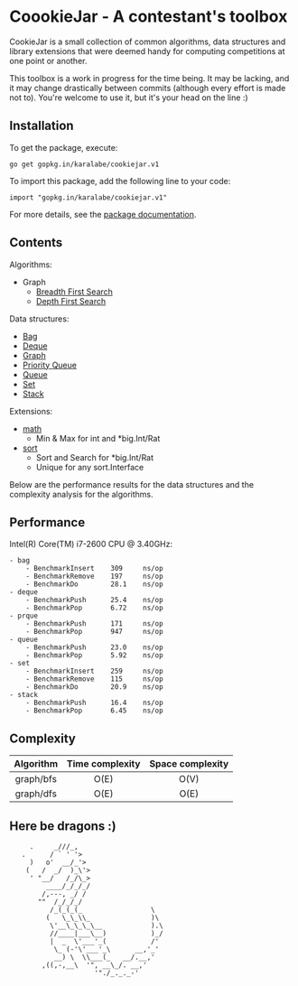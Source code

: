  CoookieJar - A contestant's toolbox
=======================================

CookieJar is a small collection of common algorithms, data structures and library extensions that were deemed handy for computing competitions at one point or another.

This toolbox is a work in progress for the time being. It may be lacking, and it may change drastically between commits (although every effort is made not to). You're welcome to use it, but it's your head on the line :)

  Installation
----------------

To get the package, execute:

    go get gopkg.in/karalabe/cookiejar.v1

To import this package, add the following line to your code:

    import "gopkg.in/karalabe/cookiejar.v1"

For more details, see the [package documentation](http://godoc.org/gopkg.in/karalabe/cookiejar.v1).

  Contents
------------

Algorithms:
 - Graph
     - [Breadth First Search](http://godoc.org/gopkg.in/karalabe/cookiejar.v1/graph/bfs)
     - [Depth First Search](http://godoc.org/gopkg.in/karalabe/cookiejar.v1/graph/dfs)

Data structures:
 - [Bag](http://godoc.org/gopkg.in/karalabe/cookiejar.v1/collections/bag)
 - [Deque](http://godoc.org/gopkg.in/karalabe/cookiejar.v1/collections/deque)
 - [Graph](http://godoc.org/gopkg.in/karalabe/cookiejar.v1/graph)
 - [Priority Queue](http://godoc.org/gopkg.in/karalabe/cookiejar.v1/collections/prque)
 - [Queue](http://godoc.org/gopkg.in/karalabe/cookiejar.v1/collections/queue)
 - [Set](http://godoc.org/gopkg.in/karalabe/cookiejar.v1/collections/set)
 - [Stack](http://godoc.org/gopkg.in/karalabe/cookiejar.v1/collections/stack)
 
Extensions:
 - [math](http://godoc.org/gopkg.in/karalabe/cookiejar.v1/exts/mathext)
     - Min & Max for int and *big.Int/Rat
 - [sort](http://godoc.org/gopkg.in/karalabe/cookiejar.v1/exts/sortext)
     - Sort and Search for *big.Int/Rat
     - Unique for any sort.Interface
 
Below are the performance results for the data structures and the complexity analysis for the algorithms.

  Performance
---------------

Intel(R) Core(TM) i7-2600 CPU @ 3.40GHz:
```
- bag
    - BenchmarkInsert    309     ns/op
    - BenchmarkRemove    197     ns/op
    - BenchmarkDo        28.1    ns/op
- deque
    - BenchmarkPush      25.4    ns/op
    - BenchmarkPop       6.72    ns/op
- prque
    - BenchmarkPush      171     ns/op
    - BenchmarkPop       947     ns/op
- queue
    - BenchmarkPush      23.0    ns/op
    - BenchmarkPop       5.92    ns/op
- set
    - BenchmarkInsert    259     ns/op
    - BenchmarkRemove    115     ns/op
    - BenchmarkDo        20.9    ns/op
- stack
    - BenchmarkPush      16.4    ns/op
    - BenchmarkPop       6.45    ns/op
```

  Complexity
--------------

| Algorithm | Time complexity | Space complexity |
|:---------:|:---------------:|:----------------:|
| graph/bfs | O(E)            | O(V)             |
| graph/dfs | O(E)            | O(E)             |

  Here be dragons :)
----------------------

```
     .     _///_,
   .      / ` ' '>
     )   o'  __/_'>
    (   /  _/  )_\'>
     ' "__/   /_/\_>
         ____/_/_/_/
        /,---, _/ /
       ""  /_/_/_/
          /_(_(_(_                 \
         (   \_\_\\_               )\
          \'__\_\_\_\__            ).\
          //____|___\__)           )_/
          |  _  \'___'_(           /'
           \_ (-'\'___'_\      __,'_'
           __) \  \\___(_   __/.__,'
        ,((,-,__\  '", __\_/. __,'
                     '"./_._._-'
```
